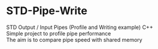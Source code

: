 # STD-Pipe-Write
STD Output / Input Pipes (Profile and Writing example) C++
<br>
Simple project to profile pipe performance
<br>
The aim is to compare pipe speed with shared memory
